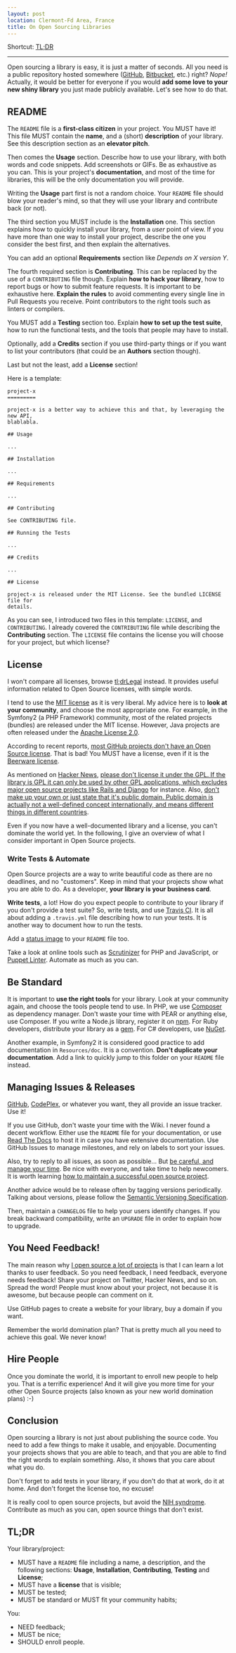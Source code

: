 ```yaml
---
layout: post
location: Clermont-Fd Area, France
title: On Open Sourcing Libraries
---
```


Shortcut: [TL;DR](#tl-dr)
<hr>

Open sourcing a library is easy, it is just a matter of seconds. All you need is
a public repository hosted somewhere ([GitHub](https://github.com/),
[Bitbucket](https://bitbucket.org/), etc.) right? _Nope!_ Actually, it would be
better for everyone if you would **add some love to your new shiny library** you
just made publicly available. Let's see how to do that.


## README

The `README` file is a **first-class citizen** in your project. You MUST have
it! This file MUST contain the **name**, and a (short) **description** of your
library. See this description section as an **elevator pitch**.

Then comes the **Usage** section. Describe how to use your library, with both
words and code snippets. Add screenshots or GIFs. Be as exhaustive as you can.
This is your project's **documentation**, and most of the time for libraries,
this will be the only documentation you will provide.

Writing the **Usage** part first is not a random choice. Your `README` file
should blow your reader's mind, so that they will use your library and
contribute back (or not).

The third section you MUST include is the **Installation** one. This section
explains how to quickly install your library, from a _user_ point of view. If
you have more than one way to install your project, describe the one you
consider the best first, and then explain the alternatives.

You can add an optional **Requirements** section like _Depends on X version Y_.

The fourth required section is **Contributing**. This can be replaced by the use
of a `CONTRIBUTING` file though. Explain **how to hack your library**, how to
report bugs or how to submit feature requests. It is important to be exhaustive
here.
**Explain the rules** to avoid commenting every single line in Pull Requests you
receive. Point contributors to the right tools such as linters or compilers.

You MUST add a **Testing** section too. Explain **how to set up the test suite**,
how to run the functional tests, and the tools that people may have to install.

Optionally, add a **Credits** section if you use third-party things or if you
want to list your contributors (that could be an **Authors** section though).

Last but not the least, add a **License** section!

Here is a template:

    project-x
    =========

    project-x is a better way to achieve this and that, by leveraging the new API,
    blablabla.

    ## Usage

    ...

    ## Installation

    ...

    ## Requirements

    ...

    ## Contributing

    See CONTRIBUTING file.

    ## Running the Tests

    ...

    ## Credits

    ...

    ## License

    project-x is released under the MIT License. See the bundled LICENSE file for
    details.

As you can see, I introduced two files in this template: `LICENSE`, and
`CONTRIBUTING`. I already covered the `CONTRIBUTING` file while describing
the **Contributing** section. The `LICENSE` file contains the license you will
choose for your project, but which license?


## License

I won't compare all licenses, browse [tl;drLegal](http://www.tldrlegal.com/)
instead. It provides useful information related to Open Source licenses, with
simple words.

I tend to use the [MIT license](http://www.tldrlegal.com/license/mit-license) as
it is very liberal. My advice here is to **look at your community**, and choose
the most appropriate one. For example, in the Symfony2 (a PHP Framework)
community, most of the related projects (bundles) are released under the MIT
license. However, Java projects are often released under the [Apache License
2.0](http://www.tldrlegal.com/license/apache-license-2.0).

According to recent reports, [most GitHub projects
don't have an Open Source
license](http://www.theregister.co.uk/2013/04/18/github_licensing_study/). That
is bad! You MUST have a license, even if it is the [Beerware
license](http://en.wikipedia.org/wiki/Beerware).

As mentioned on [Hacker News](https://news.ycombinator.com/item?id=5990836),
[please don't license it under the GPL. If the library is GPL it can only be used
by other GPL applications, which excludes major open source projects like Rails
and Django](https://news.ycombinator.com/item?id=5992270) for instance. Also,
[don't make up your own or just state that it's public domain. Public domain is
actually not a well-defined concept internationally, and means different things
in different countries](https://news.ycombinator.com/item?id=5992428).

Even if you now have a well-documented library and a license, you can't dominate
the world yet. In the following, I give an overview of what I consider important
in Open Source projects.


### Write Tests & Automate

Open Source projects are a way to write beautiful code as there are no deadlines,
and no "customers". Keep in mind that your projects show what you are able to do.
As a developer, **your library is your business card**.

**Write tests**, a lot! How do you expect people to contribute to your library if
you don't provide a test suite? So, write tests, and use [Travis
CI](https://travis-ci.org/). It is all about adding a `.travis.yml` file
describing how to run your tests. It is another way to document how to run the
tests.

Add a [status image](http://about.travis-ci.org/docs/user/status-images/) to your
`README` file too.

Take a look at online tools such as [Scrutinizer](https://scrutinizer-ci.com) for
PHP and JavaScript, or [Puppet Linter](http://www.puppetlinter.com/). Automate
as much as you can.


## Be Standard

It is important to **use the right tools** for your library. Look at your
community again, and choose the tools people tend to use. In PHP, we use
[Composer](http://getcomposer.org/) as dependency manager. Don't waste your time
with PEAR or anything else, use Composer. If you write a Node.js library,
register it on [npm](https://npmjs.org/). For Ruby developers, distribute your
library as a [gem](http://guides.rubygems.org/make-your-own-gem/). For C#
developers, use [NuGet](http://nuget.org/).

Another example, in Symfony2 it is considered good practice to add documentation
in `Resources/doc`. It is a convention. **Don't duplicate your documentation**.
Add a link to quickly jump to this folder on your `README` file instead.


## Managing Issues & Releases

[GitHub](https://github.com/),
[CodePlex](http://www.codeplex.com/), or whatever you want, they all provide an
issue tracker. Use it!

If you use GitHub, don't waste your time with the Wiki. I never found a decent
workflow. Either use the `README` file for your documentation, or use [Read The
Docs](https://readthedocs.org/) to host it in case you have extensive
documentation. Use GitHub Issues to manage milestones, and rely on labels to
sort your issues.

Also, try to reply to all issues, as soon as possible... But [be
careful, and manage your time](/2013/02/20/burnout/). Be nice with everyone, and
take time to help newcomers. It is worth learning [how to maintain a successful
open source project](https://medium.com/p/aaa2a5437d3a).

Another advice would be to release often by tagging versions periodically.
Talking about versions, please follow the [Semantic Versioning
Specification](http://semver.org/).

Then, maintain a `CHANGELOG` file to help your users identify changes. If you
break backward compatibility, write an `UPGRADE` file in order to explain how
to upgrade.


## You Need Feedback!

The main reason why [I open source a lot of
projects](https://github.com/willdurand?tab=repositories) is that I can learn a
lot thanks to user feedback. So you need feedback, I need feedback, everyone
needs feedback! Share your project on Twitter, Hacker News, and so on. Spread
the word! People must know about your project, not because it is awesome, but
because people can comment on it.

Use GitHub pages to create a website for your library, buy a domain if you want.

Remember the world domination plan? That is pretty much all you need to achieve
this goal. We never know!


## Hire People

Once you dominate the world, it is important to enroll new people to help you.
That is a terrific experience! And it will give you more time for your other
Open Source projects (also known as your new world domination plans) :-)


## Conclusion

Open sourcing a library is not just about publishing the source code. You need
to add a few things to make it usable, and enjoyable. Documenting your projects
shows that you are able to teach, and that you are able to find the right words
to explain something. Also, it shows that you care about what you do.

Don't forget to add tests in your library, if you don't do that at work, do it
at home. And don't forget the license too, no excuse!

It is really cool to open source projects, but avoid the [NIH
syndrome](http://en.wikipedia.org/wiki/Not_invented_here). Contribute as much as
you can, open source things that don't exist.


## TL;DR

Your library/project:

* MUST have a `README` file including a name, a description, and the following
  sections: **Usage**, **Installation**, **Contributing**, **Testing** and
  **License**;
* MUST have a **license** that is visible;
* MUST be tested;
* MUST be standard or MUST fit your community habits;

You:

* NEED feedback;
* MUST be nice;
* SHOULD enroll people.
